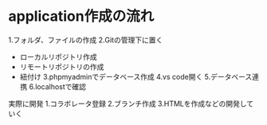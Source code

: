 # application作成の流れ
1.フォルダ、ファイルの作成
2.Gitの管理下に置く
- ローカルリポジトリ作成
- リモートリポジトリの作成
- 紐付け
3.phpmyadminでデータベース作成
4.vs code開く
5.データベース連携
6.localhostで確認

実際に開発
1.コラボレータ登録
2.ブランチ作成
3.HTMLを作成などの開発していく